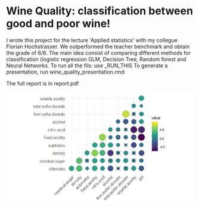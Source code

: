 # Wine Quality: classification between good and poor wine! 
I wrote this project for the lecture 'Applied statistics' with my collegue Florian Hochstrasser. We outperformed the teacher benchmark and obtain the grade of 6/6.
The main idea consist of comparing different methods for classification (logistic regression GLM, Decision Tree, Random forest and Neural Networks.
To run all the fils: use _RUN_THIS
To generate a presentation, run wine_quality_presentation.rmd

The full report is in report.pdf

![Wine_Variables](/wine_quality_var.jpeg)
